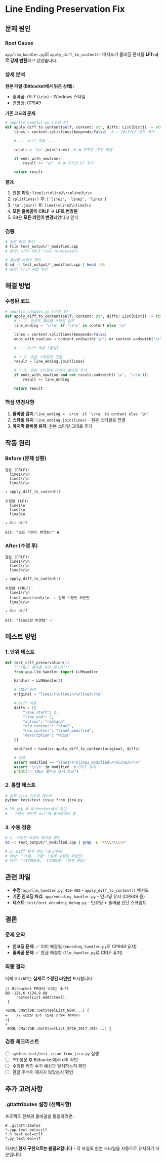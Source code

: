 # Line Ending Preservation Fix

## 문제 원인

### Root Cause
`app/llm_handler.py`의 `apply_diff_to_content()` 메서드가 줄바꿈 문자를 **LF(`\n`)로 강제 변환**하고 있었습니다.

### 상세 분석

**원본 파일 (Bitbucket에서 읽은 상태):**
- 줄바꿈: `CRLF` (`\r\n`) - Windows 스타일
- 인코딩: CP949

**기존 코드의 문제:**
```python
# app/llm_handler.py (수정 전)
def apply_diff_to_content(self, content: str, diffs: List[Dict]) -> str:
    lines = content.splitlines(keepends=False)  # ✅ CRLF/LF 모두 제거

    # ... diff 적용 ...

    result = '\n'.join(lines)  # ❌ 무조건 LF로 연결

    if ends_with_newline:
        result += '\n'  # ❌ 무조건 LF 추가

    return result
```

**결과:**
1. 원본 파일: `line1\r\nline2\r\nline3\r\n`
2. `splitlines()` 후: `['line1', 'line2', 'line3']`
3. `'\n'.join()` 후: `line1\nline2\nline3\n`
4. **모든 줄바꿈이 CRLF → LF로 변경됨**
5. Git은 **모든 라인이 변경**되었다고 인식

### 검증

```bash
# 원본 파일 확인
$ file test_output/*_modified.cpp
# 출력: with CRLF line terminators

# 줄바꿈 바이트 확인
$ od -c test_output/*_modified.cpp | head -20
# 출력: \r\n 패턴 확인
```

## 해결 방법

### 수정된 코드

```python
# app/llm_handler.py (수정 후)
def apply_diff_to_content(self, content: str, diffs: List[Dict]) -> str:
    # ✅ 1. 원본의 줄바꿈 스타일 감지
    line_ending = '\r\n' if '\r\n' in content else '\n'

    lines = content.splitlines(keepends=False)
    ends_with_newline = content.endswith('\n') or content.endswith('\r\n')

    # ... diff 적용 (동일) ...

    # ✅ 2. 원본 스타일로 연결
    result = line_ending.join(lines)

    # ✅ 3. 원본 스타일로 마지막 줄바꿈 추가
    if ends_with_newline and not result.endswith(('\n', '\r\n')):
        result += line_ending

    return result
```

### 핵심 변경사항

1. **줄바꿈 감지**: `line_ending = '\r\n' if '\r\n' in content else '\n'`
2. **스타일 유지**: `line_ending.join(lines)` - 원본 스타일로 연결
3. **마지막 줄바꿈 유지**: 원본 스타일 그대로 추가

## 작동 원리

### Before (문제 상황)

```
원본 (CRLF):
  line1\r\n
  line2\r\n
  line3\r\n

↓ apply_diff_to_content()

수정본 (LF):
  line1\n
  line2\n
  line3\n

↓ Git diff

Git: "모든 라인이 변경됨!" ❌
```

### After (수정 후)

```
원본 (CRLF):
  line1\r\n
  line2\r\n
  line3\r\n

↓ apply_diff_to_content()

수정본 (CRLF):
  line1\r\n
  line2_modified\r\n  ← 실제 수정된 라인만
  line3\r\n

↓ Git diff

Git: "line2만 변경됨" ✅
```

## 테스트 방법

### 1. 단위 테스트

```python
def test_crlf_preservation():
    """CRLF 줄바꿈 유지 테스트"""
    from app.llm_handler import LLMHandler

    handler = LLMHandler()

    # CRLF 원본
    original = "line1\r\nline2\r\nline3\r\n"

    # Diff 적용
    diffs = [{
        "line_start": 2,
        "line_end": 2,
        "action": "replace",
        "old_content": "line2",
        "new_content": "line2_modified",
        "description": "테스트"
    }]

    modified = handler.apply_diff_to_content(original, diffs)

    # 검증
    assert modified == "line1\r\nline2_modified\r\nline3\r\n"
    assert '\r\n' in modified  # CRLF 유지
    print("✅ CRLF 줄바꿈 유지 성공")
```

### 2. 통합 테스트

```bash
# 실제 Jira 이슈로 테스트
python test/test_issue_from_jira.py

# PR 생성 후 Bitbucket에서 확인
# → 수정된 라인만 diff에 표시되어야 함
```

### 3. 수동 검증

```bash
# 1. 수정된 파일의 줄바꿈 확인
od -c test_output/*_modified.cpp | grep -E "\\\\r\\\\n"

# 2. Diff 통계 확인 (로그에서)
# 예상: "+3줄, -3줄" (실제 수정된 부분만)
# 이전: "+17000줄, -17000줄" (전체 파일)
```

## 관련 파일

- **수정**: `app/llm_handler.py:430-480` - `apply_diff_to_content()` 메서드
- **기존 인코딩 처리**: `app/encoding_handler.py` - 인코딩 유지 (CP949 등)
- **테스트**: `test/test_encoding_debug.py` - 인코딩 + 줄바꿈 진단 스크립트

## 결론

### 문제 요약
- **인코딩 문제**: ✅ 이미 해결됨 (`encoding_handler.py`로 CP949 유지)
- **줄바꿈 문제**: ✅ 방금 해결함 (`llm_handler.py`로 CRLF 유지)

### 최종 결과
이제 Git diff는 **실제로 수정된 라인만** 표시합니다.

```
// Bitbucket PR에서 보이는 diff
@@ -124,6 +124,9 @@
     raSteelList.Add(steel);
 }

+BOOL CMatlDB::GetSteelList_NEW(...) {
+    // 새로운 함수 (실제 추가된 부분만)
+}
+
 BOOL CMatlDB::GetSteelList_SP16_2017_tB1(...) {
```

### 검증 체크리스트
- [ ] `python test/test_issue_from_jira.py` 실행
- [ ] PR 생성 후 Bitbucket에서 diff 확인
- [ ] 수정된 라인 수가 예상과 일치하는지 확인
- [ ] 한글 주석이 깨지지 않았는지 확인

## 추가 고려사항

### .gitattributes 설정 (선택사항)

프로젝트 전체의 줄바꿈을 통일하려면:

```gitattributes
# .gitattributes
*.cpp text eol=crlf
*.h text eol=crlf
*.py text eol=lf
```

하지만 **현재 구현으로는 불필요합니다** - 각 파일의 원본 스타일을 자동으로 유지하기 때문입니다.
